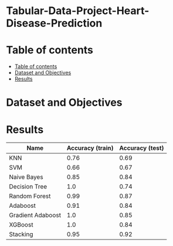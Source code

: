 # Tabular-Data-Project-Heart-Disease-Prediction

# Table of contents
- [Table of contents](#table-of-contents)
- [Dataset and Objectives](#dataset-and-objectives)
- [Results](#results)

# Dataset and Objectives

# Results

| Name              | Accuracy (train)  | Accuracy (test)                                                                              
|-------------------|-------------------|----------------                                      
| KNN               |       0.76        |      0.69
| SVM               |       0.66        |      0.67
| Naive Bayes       |       0.85        |      0.84
| Decision Tree     |       1.0         |      0.74
| Random Forest     |       0.99        |      0.87
| Adaboost          |       0.91        |      0.84
| Gradient Adaboost |       1.0         |      0.85
| XGBoost           |       1.0         |      0.84
| Stacking          |       0.95        |      0.92

